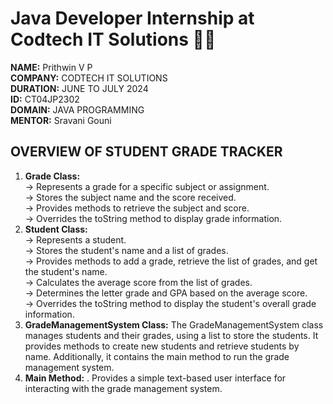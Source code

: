 # Java Developer Internship at Codtech IT Solutions 👨‍💻
**NAME:** Prithwin V P                                                                                                                                  
**COMPANY:** CODTECH IT SOLUTIONS                                                                                                                        
**DURATION:** JUNE TO JULY 2024                                                                                                                                
**ID:** CT04JP2302                                                                                                                                         
**DOMAIN:** JAVA PROGRAMMING                                                                                                                                  
**MENTOR:** Sravani Gouni


## OVERVIEW OF STUDENT GRADE TRACKER

1.  **Grade Class:**                                                                                                                                                  
         -> Represents a grade for a specific subject or assignment.                                                                                                
         -> Stores the subject name and the score received.                                                                                                         
         -> Provides methods to retrieve the subject and score.                                                                                                     
         -> Overrides the toString method to display grade information.
2.  **Student Class:**                                                                                                                                              
         -> Represents a student.                                                                                                                                     
         -> Stores the student's name and a list of grades.                                                                                                           
         -> Provides methods to add a grade, retrieve the list of grades, and get the student's name.                                                                 
         -> Calculates the average score from the list of grades.                                                                                                     
         -> Determines the letter grade and GPA based on the average score.                                                                                           
         -> Overrides the toString method to display the student's overall grade information.
3.  **GradeManagementSystem Class:**
           The GradeManagementSystem class manages students and their grades, using a list to store the students. It provides methods to create new students and 
    retrieve students by name. Additionally, it contains the main method to run the grade management system.
4.  **Main Method:**
.          Provides a simple text-based user interface for interacting with the grade management system.



